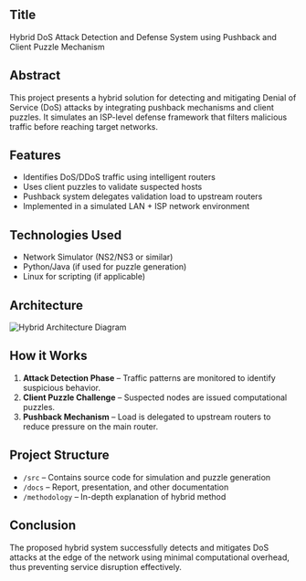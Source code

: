 ## Title
Hybrid DoS Attack Detection and Defense System using Pushback and Client Puzzle Mechanism

## Abstract
This project presents a hybrid solution for detecting and mitigating Denial of Service (DoS) attacks by integrating pushback mechanisms and client puzzles. It simulates an ISP-level defense framework that filters malicious traffic before reaching target networks.

## Features
- Identifies DoS/DDoS traffic using intelligent routers
- Uses client puzzles to validate suspected hosts
- Pushback system delegates validation load to upstream routers
- Implemented in a simulated LAN + ISP network environment

## Technologies Used
- Network Simulator (NS2/NS3 or similar)
- Python/Java (if used for puzzle generation)
- Linux for scripting (if applicable)

## Architecture
![Hybrid Architecture Diagram](architecture/hybrid_model_architecture.png)

## How it Works
1. **Attack Detection Phase** – Traffic patterns are monitored to identify suspicious behavior.
2. **Client Puzzle Challenge** – Suspected nodes are issued computational puzzles.
3. **Pushback Mechanism** – Load is delegated to upstream routers to reduce pressure on the main router.

## Project Structure
- `/src` – Contains source code for simulation and puzzle generation
- `/docs` – Report, presentation, and other documentation
- `/methodology` – In-depth explanation of hybrid method

## Conclusion
The proposed hybrid system successfully detects and mitigates DoS attacks at the edge of the network using minimal computational overhead, thus preventing service disruption effectively.

